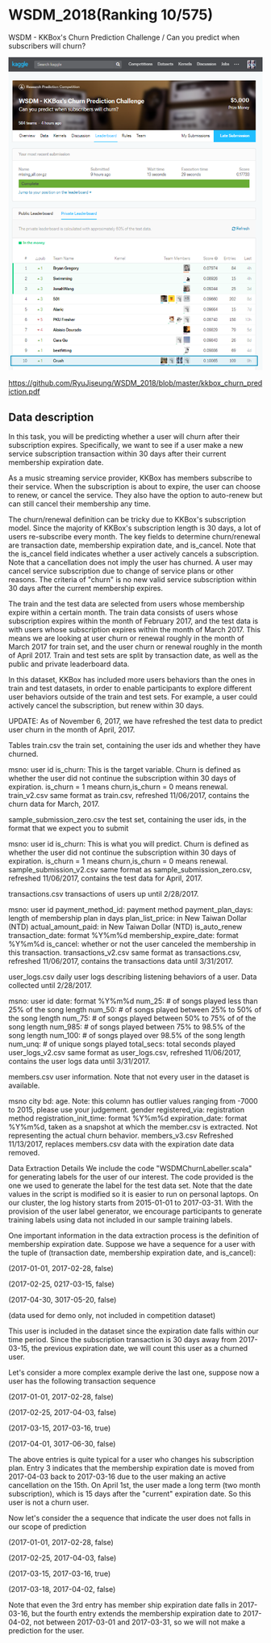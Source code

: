 # WSDM_2018(Ranking 10/575)
WSDM - KKBox's Churn Prediction Challenge / Can you predict when subscribers will churn?

![](https://github.com/RyuJiseung/image/blob/master/kaggle_leaderboard.png?raw=true)

https://github.com/RyuJiseung/WSDM_2018/blob/master/kkbox_churn_prediction.pdf

## Data description

In this task, you will be predicting whether a user will churn after their subscription expires. Specifically, we want to see if a user make a new service subscription transaction within 30 days after their current membership expiration date.

As a music streaming service provider, KKBox has members subscribe to their service. When the subscription is about to expire, the user can choose to renew, or cancel the service. They also have the option to auto-renew but can still cancel their membership any time.

The churn/renewal definition can be tricky due to KKBox's subscription model. Since the majority of KKBox's subscription length is 30 days, a lot of users re-subscribe every month. The key fields to determine churn/renewal are transaction date, membership expiration date, and is_cancel. Note that the is_cancel field indicates whether a user actively cancels a subscription. Note that a cancellation does not imply the user has churned. A user may cancel service subscription due to change of service plans or other reasons. The criteria of "churn" is no new valid service subscription within 30 days after the current membership expires.

The train and the test data are selected from users whose membership expire within a certain month. The train data consists of users whose subscription expires within the month of February 2017, and the test data is with users whose subscription expires within the month of March 2017. This means we are looking at user churn or renewal roughly in the month of March 2017 for train set, and the user churn or renewal roughly in the month of April 2017. Train and test sets are split by transaction date, as well as the public and private leaderboard data.

In this dataset, KKBox has included more users behaviors than the ones in train and test datasets, in order to enable participants to explore different user behaviors outside of the train and test sets. For example, a user could actively cancel the subscription, but renew within 30 days.

UPDATE: As of November 6, 2017, we have refreshed the test data to predict user churn in the month of April, 2017.

Tables
train.csv
the train set, containing the user ids and whether they have churned.

msno: user id
is_churn: This is the target variable. Churn is defined as whether the user did not continue the subscription within 30 days of expiration. is_churn = 1 means churn,is_churn = 0 means renewal.
train_v2.csv
same format as train.csv, refreshed 11/06/2017, contains the churn data for March, 2017.

sample_submission_zero.csv
the test set, containing the user ids, in the format that we expect you to submit

msno: user id
is_churn: This is what you will predict. Churn is defined as whether the user did not continue the subscription within 30 days of expiration. is_churn = 1 means churn,is_churn = 0 means renewal.
sample_submission_v2.csv
same format as sample_submission_zero.csv, refreshed 11/06/2017, contains the test data for April, 2017.

transactions.csv
transactions of users up until 2/28/2017.

msno: user id
payment_method_id: payment method
payment_plan_days: length of membership plan in days
plan_list_price: in New Taiwan Dollar (NTD)
actual_amount_paid: in New Taiwan Dollar (NTD)
is_auto_renew
transaction_date: format %Y%m%d
membership_expire_date: format %Y%m%d
is_cancel: whether or not the user canceled the membership in this transaction.
transactions_v2.csv
same format as transactions.csv, refreshed 11/06/2017, contains the transactions data until 3/31/2017.

user_logs.csv
daily user logs describing listening behaviors of a user. Data collected until 2/28/2017.

msno: user id
date: format %Y%m%d
num_25: # of songs played less than 25% of the song length
num_50: # of songs played between 25% to 50% of the song length
num_75: # of songs played between 50% to 75% of of the song length
num_985: # of songs played between 75% to 98.5% of the song length
num_100: # of songs played over 98.5% of the song length
num_unq: # of unique songs played
total_secs: total seconds played
user_logs_v2.csv
same format as user_logs.csv, refreshed 11/06/2017, contains the user logs data until 3/31/2017.

members.csv
user information. Note that not every user in the dataset is available.

msno
city
bd: age. Note: this column has outlier values ranging from -7000 to 2015, please use your judgement.
gender
registered_via: registration method
registration_init_time: format %Y%m%d
expiration_date: format %Y%m%d, taken as a snapshot at which the member.csv is extracted. Not representing the actual churn behavior.
members_v3.csv
Refreshed 11/13/2017, replaces members.csv data with the expiration date data removed.

Data Extraction Details
We include the code "WSDMChurnLabeller.scala" for generating labels for the user of our interest. The code provided is the one we used to generate the label for the test data set. Note that the date values in the script is modified so it is easier to run on personal laptops. On our cluster, the log history starts from 2015-01-01 to 2017-03-31. With the provision of the user label generator, we encourage participants to generate training labels using data not included in our sample training labels.

One important information in the data extraction process is the definition of membership expiration date. Suppose we have a sequence for a user with the tuple of (transaction date, membership expiration date, and is_cancel):

(2017-01-01, 2017-02-28, false)

(2017-02-25, 0217-03-15, false)

(2017-04-30, 3017-05-20, false)

(data used for demo only, not included in competition dataset)

This user is included in the dataset since the expiration date falls within our time period. Since the subscription transaction is 30 days away from 2017-03-15, the previous expiration date, we will count this user as a churned user.

Let's consider a more complex example derive the last one, suppose now a user has the following transaction sequence

(2017-01-01, 2017-02-28, false)

(2017-02-25, 2017-04-03, false)

(2017-03-15, 2017-03-16, true)

(2017-04-01, 3017-06-30, false)

The above entries is quite typical for a user who changes his subscription plan. Entry 3 indicates that the membership expiration date is moved from 2017-04-03 back to 2017-03-16 due to the user making an active cancellation on the 15th. On April 1st, the user made a long term (two month subscription), which is 15 days after the "current" expiration date. So this user is not a churn user.

Now let's consider the a sequence that indicate the user does not falls in our scope of prediction

(2017-01-01, 2017-02-28, false)

(2017-02-25, 2017-04-03, false)

(2017-03-15, 2017-03-16, true)

(2017-03-18, 2017-04-02, false)

Note that even the 3rd entry has member ship expiration date falls in 2017-03-16, but the fourth entry extends the membership expiration date to 2017-04-02, not between 2017-03-01 and 2017-03-31, so we will not make a prediction for the user.
